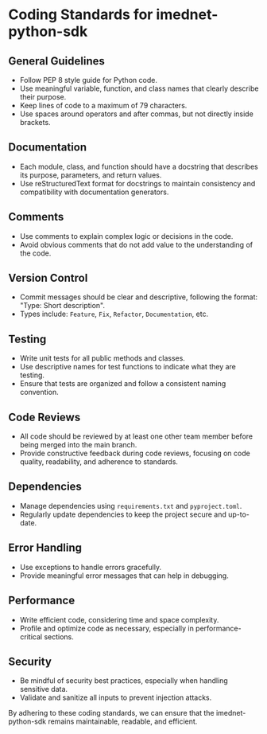 # Coding Standards for imednet-python-sdk

## General Guidelines
- Follow PEP 8 style guide for Python code.
- Use meaningful variable, function, and class names that clearly describe their purpose.
- Keep lines of code to a maximum of 79 characters.
- Use spaces around operators and after commas, but not directly inside brackets.

## Documentation
- Each module, class, and function should have a docstring that describes its purpose, parameters, and return values.
- Use reStructuredText format for docstrings to maintain consistency and compatibility with documentation generators.

## Comments
- Use comments to explain complex logic or decisions in the code.
- Avoid obvious comments that do not add value to the understanding of the code.

## Version Control
- Commit messages should be clear and descriptive, following the format: "Type: Short description".
- Types include: `Feature`, `Fix`, `Refactor`, `Documentation`, etc.

## Testing
- Write unit tests for all public methods and classes.
- Use descriptive names for test functions to indicate what they are testing.
- Ensure that tests are organized and follow a consistent naming convention.

## Code Reviews
- All code should be reviewed by at least one other team member before being merged into the main branch.
- Provide constructive feedback during code reviews, focusing on code quality, readability, and adherence to standards.

## Dependencies
- Manage dependencies using `requirements.txt` and `pyproject.toml`.
- Regularly update dependencies to keep the project secure and up-to-date.

## Error Handling
- Use exceptions to handle errors gracefully.
- Provide meaningful error messages that can help in debugging.

## Performance
- Write efficient code, considering time and space complexity.
- Profile and optimize code as necessary, especially in performance-critical sections.

## Security
- Be mindful of security best practices, especially when handling sensitive data.
- Validate and sanitize all inputs to prevent injection attacks.

By adhering to these coding standards, we can ensure that the imednet-python-sdk remains maintainable, readable, and efficient.